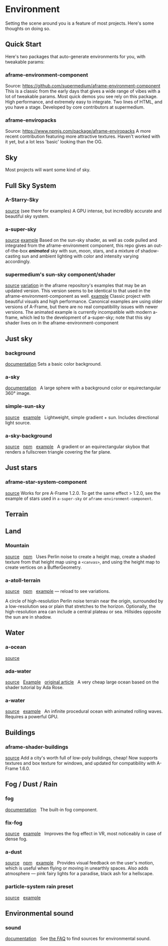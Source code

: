# Environment
Setting the scene around you is a feature of most projects. Here's some thoughts on doing so.
## Quick Start
Here's two packages that auto-generate environments for you, with tweakable params:
### aframe-environment-component
Source: https://github.com/supermedium/aframe-environment-component
This is a classic from the early days that gives a wide range of vibes with a lot of tweakable params. Most quick demos you see rely on this package. High performance, and extremely easy to integrate. Two lines of HTML, and you have a stage. Developed by core contributors at supermedium.
### aframe-enviropacks
Source: https://www.npmjs.com/package/aframe-enviropacks
A more recent contribution featuring more attractive textures. Haven't worked with it yet, but a lot less 'basic' looking than the OG.

## Sky
Most projects will want some kind of sky.
## Full Sky System
### A-Starry-Sky
[source](https://github.com/Dante83/A-Starry-Sky)
(see there for examples)
A GPU intense, but incredibly accurate and beautiful sky system.
### a-super-sky
[source](https://github.com/kylebakerio/a-super-sky)
[example](https://glitch.com/edit/#!/a-super-sky-demo?path=index.html%3A1%3A0)
Based on the sun-sky shader, as well as code pulled and integrated from the aframe-environment component, this repo gives an out-of-the-box ***animated*** sky with sun, moon, stars, and a mixture of shadow-casting sun and ambient lighting with color and intensity varying accordingly.
### supermedium's sun-sky component/shader
[source](https://github.com/supermedium/superframe/tree/master/components/sun-sky/)
[variation](https://github.com/aframevr/aframe/blob/b164623dfa0d2548158f4b7da06157497cd4ea29/examples/test/shaders/shaders/sky.js) in the aframe repository's examples that may be an updated version. This version seems to be identical to that used in the aframe-environment-component as well.
[example](https://supermedium.com/superframe/components/sun-sky/)
Classic project with beautiful visuals and high performance. Canonical examples are using older versions of A-Frame, but there are no real compatibility issues with newer versions. The animated example is currently incompatible with modern a-frame, which led to the development of a-super-sky; note that this sky shader lives on in the aframe-environment-component
## Just sky
### background
[documentation](https://aframe.io/docs/1.6.0/components/background.html)
Sets a basic color background.

### a-sky
[documentation](https://aframe.io/docs/1.6.0/primitives/a-sky.html) &nbsp;
A large sphere with a background color or equirectangular 360° image.

### simple-sun-sky
[source](https://github.com/DougReeder/aframe-simple-sun-sky) &nbsp;
[example](https://dougreeder.github.io/aframe-simple-sun-sky/example.html) &nbsp;
Lightweight, simple gradient + sun. Includes directional light source.

### a-sky-background
[source](https://github.com/mrxz/fern-aframe-components/tree/main/sky-background) &nbsp; 
[npm](https://www.npmjs.com/package/@fern-solutions/aframe-sky-background) &nbsp;
[example](https://aframe-components.fern.solutions/sky-background/) &nbsp;
A gradient or an equirectangular skybox that renders a fullscreen triangle covering the far plane.

## Just stars
### aframe-star-system-component
[source](https://github.com/handeyeco/aframe-star-system-component)
Works for pre A-Frame 1.2.0. To get the same effect > 1.2.0, see the example of stars used in `a-super-sky` or `aframe-environment-component`.

## Terrain
## Land
### Mountain
[source](https://github.com/supermedium/superframe/tree/master/components/mountain/) &nbsp;
[npm](https://www.npmjs.com/package/aframe-mountain-component) &nbsp;
Uses Perlin noise to create a height map, create a shaded texture from that height map using a `<canvas>`, and using the height map to create vertices on a BufferGeometry.

### a-atoll-terrain
[source](https://github.com/DougReeder/aframe-atoll-terrain) &nbsp;
[npm](https://www.npmjs.com/package/aframe-atoll-terrain) &nbsp;
[example](https://dougreeder.github.io/aframe-atoll-terrain/example.html) — reload to see variations.

A circle of high-resolution Perlin noise terrain near the origin, surrounded by a low-resolution sea or plain that stretches to the horizon.
Optionally, the high-resolution area can include a central plateau or sea.
Hillsides opposite the sun are in shadow.

## Water
### a-ocean
[source](https://github.com/c-frame/aframe-extras/tree/master/src/primitives) &nbsp;

### ada-water
[source](https://github.com/kylebakerio/ada-water) &nbsp;
[Example](https://ada-water.glitch.me/) &nbsp;
[original article](https://medium.com/samsung-internet-dev/generating-a-water-effect-part-1-svg-and-canvas-2ad07060cc0d) &nbsp;
A very cheap large ocean based on the shader tutorial by Ada Rose.

### a-water
[source](https://github.com/Dante83/a-water) &nbsp;
[example](https://code-panda.com/pages/projects/a_ocean/v_0_1_0) &nbsp;
An infinite procedural ocean with animated rolling waves. Requires a powerful GPU.

## Buildings
### aframe-shader-buildings
[source](https://github.com/DougReeder/aframe-shader-buildings)
Add a city's worth full of low-poly buildings, cheap!
Now supports textures and box texture for windows, and updated for compatibility with A-Frame 1.6.0.

## Fog / Dust / Rain
### fog
[documentation](https://aframe.io/docs/1.6.0/components/fog.html) &nbsp;
The built-in fog component.

### fix-fog
[source](https://github.com/mrxz/fern-aframe-components/tree/main/fix-fog) &nbsp;
[example](https://aframe-components.fern.solutions/fix-fog/) &nbsp;
Improves the fog effect in VR, most noticeably in case of dense fog. 

### a-dust
[source](https://github.com/DougReeder/aframe-dust-component) &nbsp;
[npm](https://www.npmjs.com/package/aframe-dust-component) &nbsp;
[example](https://dougreeder.github.io/aframe-dust-component/example.html) &nbsp;
Provides visual feedback on the user's motion, which is useful when flying or moving in unearthly spaces.
Also adds atmosphere — pink fairy lights for a paradise, black ash for a hellscape.

### particle-system rain preset
[source](https://github.com/c-frame/aframe-particle-system-component) &nbsp;
[example](https://c-frame.github.io/aframe-particle-system-component/examples/rain/) &nbsp;

## Environmental sound
### sound
[documentation](https://aframe.io/docs/1.6.0/components/sound.html) &nbsp;
See [the FAQ](https://aframe.io/docs/1.6.0/introduction/faq.html#where-can-i-find-assets) to find sources for environmental sound.
